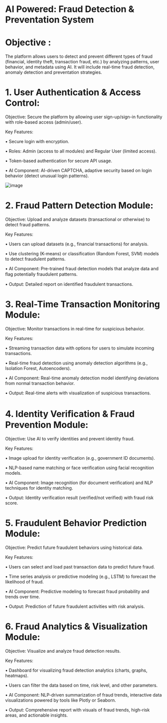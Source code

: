 # AI Powered: Fraud Detection & Preventation System

# Objective :
The platform allows users to detect and prevent different types of fraud (financial, identity theft, transaction fraud, etc.) by analyzing patterns, user behavior, and metadata using AI. It will include real-time fraud detection, anomaly detection and preventation strategies.

# 1.	User Authentication & Access Control:

Objective: Secure the platform by allowing user sign-up/sign-in functionality with role-based access (admin/user).

Key Features:

•	Secure login with encryption.

•	Roles: Admin (access to all modules) and Regular User (limited access).

•	Token-based authentication for secure API usage.

•	AI Component: AI-driven CAPTCHA, adaptive security based on login behavior (detect unusual login patterns).

![image](https://github.com/user-attachments/assets/28cca45b-02b3-4d5e-8c5a-0737e34dc337)


# 2. Fraud Pattern Detection Module:

Objective: Upload and analyze datasets (transactional or otherwise) to detect fraud patterns.

Key Features:

•	Users can upload datasets (e.g., financial transactions) for analysis.

•	Use clustering (K-means) or classification (Random Forest, SVM) models to detect fraudulent patterns.

•	AI Component: Pre-trained fraud detection models that analyze data and ﬂag potentially fraudulent patterns.

•	Output: Detailed report on identified fraudulent transactions.

# 3.	Real-Time Transaction Monitoring Module:

Objective: Monitor transactions in real-time for suspicious behavior.

Key Features:

•	Streaming transaction data with options for users to simulate incoming transactions.

•	Real-time fraud detection using anomaly detection algorithms (e.g., Isolation Forest, Autoencoders).

•	AI Component: Real-time anomaly detection model identifying deviations from normal transaction behavior.

•	Output: Real-time alerts with visualization of suspicious transactions.

# 4.	Identity Veriﬁcation & Fraud Prevention Module:

Objective: Use AI to verify identities and prevent identity fraud.

Key Features:

•	Image upload for identity verification (e.g., government ID documents).

•	NLP-based name matching or face verification using facial recognition models.

•	AI Component: Image recognition (for document verification) and NLP techniques for identity matching.

•	Output: Identity verification result (verified/not verified) with fraud risk score.

# 5.	Fraudulent Behavior Prediction Module:

Objective: Predict future fraudulent behaviors using historical data.

Key Features:

•	Users can select and load past transaction data to predict future fraud.

•	Time series analysis or predictive modeling (e.g., LSTM) to forecast the likelihood of fraud.

•	AI Component: Predictive modeling to forecast fraud probability and trends over time.

•	Output: Prediction of future fraudulent activities with risk analysis.

# 6.	Fraud Analytics & Visualization Module:

Objective: Visualize and analyze fraud detection results.

Key Features:

•	Dashboard for visualizing fraud detection analytics (charts, graphs, heatmaps).

•	Users can filter the data based on time, risk level, and other parameters.

•	AI Component: NLP-driven summarization of fraud trends, interactive data visualizations powered by tools like Plotly or Seaborn.

•	Output: Comprehensive report with visuals of fraud trends, high-risk areas, and actionable insights.
